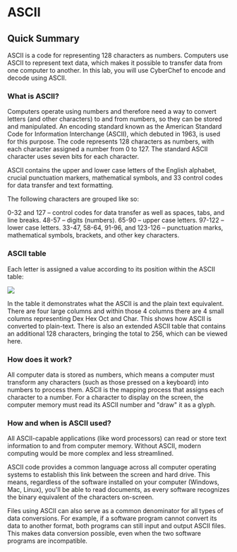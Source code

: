 # ASCII

## Quick Summary
ASCII is a code for representing 128 characters as numbers. Computers use ASCII to represent text data, which makes it possible to transfer data from one computer to another. In this lab, you will use CyberChef to encode and decode using ASCII. 

### What is ASCII?
Computers operate using numbers and therefore need a way to convert letters (and other characters) to and from numbers, so they can be stored and manipulated. An encoding standard known as the American Standard Code for Information Interchange (ASCII), which debuted in 1963, is used for this purpose. The code represents 128 characters as numbers, with each character assigned a number from 0 to 127. The standard ASCII character uses seven bits for each character.

ASCII contains the upper and lower case letters of the English alphabet, crucial punctuation markers, mathematical symbols, and 33 control codes for data transfer and text formatting.

The following characters are grouped like so:

0-32 and 127 – control codes for data transfer as well as spaces, tabs, and line breaks.
48-57 – digits (numbers).
65-90 – upper case letters.
97-122 – lower case letters.
33-47, 58-64, 91-96, and 123-126 – punctuation marks, mathematical symbols, brackets, and other key characters.

### ASCII table
Each letter is assigned a value according to its position within the ASCII table:

<img src="https://il-labforge-assets.origin.immersivelabs.team/uploads/EcaDxY4z5f8vkTTTfJB8CZG7QnmNwwFAbGgNNJQKEjw.png">

In the table it demonstrates what the ASCII is and the plain text equivalent. There are four large columns and within those 4 columns there are 4 small columns representing Dex Hex Oct and Char. This shows how ASCII is converted to plain-text.
There is also an extended ASCII table that contains an additional 128 characters, bringing the total to 256, which can be viewed here.

### How does it work?
All computer data is stored as numbers, which means a computer must transform any characters (such as those pressed on a keyboard) into numbers to process them. ASCII is the mapping process that assigns each character to a number. For a character to display on the screen, the computer memory must read its ASCII number and "draw" it as a glyph. 

### How and when is ASCII used?
All ASCII-capable applications (like word processors) can read or store text information to and from computer memory. Without ASCII, modern computing would be more complex and less streamlined.

ASCII code provides a common language across all computer operating systems to establish this link between the screen and hard drive. This means, regardless of the software installed on your computer (Windows, Mac, Linux), you'll be able to read documents, as every software recognizes the binary equivalent of the characters on-screen.

Files using ASCII can also serve as a common denominator for all types of data conversions. For example, if a software program cannot convert its data to another format, both programs can still input and output ASCII files. This makes data conversion possible, even when the two software programs are incompatible.